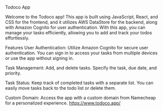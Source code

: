 Todoco App

Welcome to the Todoco app! This app is built using JavaScript, React, and CSS for the frontend, and it utilizes AWS DataStore for the backend, along with Amazon Cognito for user authentication. With this app, you can manage your tasks efficiently, allowing you to add and track your todos effortlessly.

Features
User Authentication: Utilize Amazon Cognito for secure user authentication. You can sign in to access your tasks from multiple devices or use the app without signing in.

Task Management: Add, and delete tasks. Specify the task, due date, and priority.

Task Status: Keep track of completed tasks with a separate list. You can easily move tasks back to the todo list or delete them.

Custom Domain: Access the app with a custom domain from Namecheap for a personalized experience.
https://www.todoco.app/
